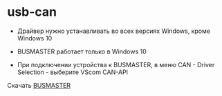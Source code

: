 # usb-can

- Драйвер нужно устанавливать во всех версиях Windows, кроме Windows 10

- BUSMASTER работает только в Windows 10

- При подключении устройства к BUSMASTER, в меню CAN - Driver Selection - выберите VScom CAN-API

Скачать [BUSMASTER](https://github.com/rbei-etas/busmaster)
